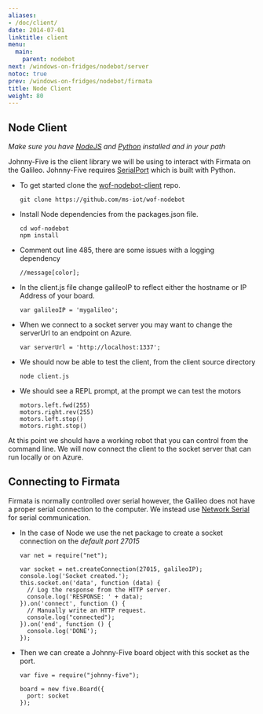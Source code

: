 ```yaml
---
aliases:
- /doc/client/
date: 2014-07-01
linktitle: client 
menu:
  main:
    parent: nodebot 
next: /windows-on-fridges/nodebot/server
notoc: true
prev: /windows-on-fridges/nodebot/firmata
title: Node Client 
weight: 80
---
```


## Node Client

_Make sure you have [NodeJS](http://nodejs.org) and [Python](http://python.org) installed and in your path_

Johnny-Five is the client library we will be using to interact with Firmata on the Galileo. Johnny-Five requires [SerialPort](https://github.com/voodootikigod/node-serialport) which is built with Python.

  * To get started clone the [wof-nodebot-client](https://github.com/ms-iot/wof-nodebot) repo.

        git clone https://github.com/ms-iot/wof-nodebot

  * Install Node dependencies from the packages.json file.

        cd wof-nodebot
        npm install

  * Comment out line 485, there are some issues with a logging dependency

        //message[color];

  * In the client.js file change galileoIP to reflect either the hostname or IP Address of your board.

        var galileoIP = 'mygalileo';

  * When we connect to a socket server you may want to change the serverUrl to an endpoint on Azure.

        var serverUrl = 'http://localhost:1337';
    
  * We should now be able to test the client, from the client source directory

        node client.js
    
  * We should see a REPL prompt, at the prompt we can test the motors

        motors.left.fwd(255)
        motors.right.rev(255)
        motors.left.stop()
        motors.right.stop()
    
At this point we should have a working robot that you can control from the command line.
We will now connect the client to the socket server that can run locally or on Azure.

## Connecting to Firmata

  Firmata is normally controlled over serial however, the Galileo does not have a proper serial connection to the computer.
  We instead use [Network Serial](https://github.com/ms-iot/galileo-sdk/blob/develop/source/NetworkSerial.cpp) for serial communication.
  
  * In the case of Node we use the net package to create a socket connection on the _default port 27015_
    
        var net = require("net");

        var socket = net.createConnection(27015, galileoIP); 
        console.log('Socket created.');
        this.socket.on('data', function (data) {
          // Log the response from the HTTP server.
          console.log('RESPONSE: ' + data);
        }).on('connect', function () {
          // Manually write an HTTP request.
          console.log("connected");
        }).on('end', function () {
          console.log('DONE');
        });

  * Then we can create a Johnny-Five board object with this socket as the port.
    
        var five = require("johnny-five");

        board = new five.Board({
          port: socket
        });
